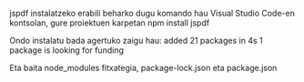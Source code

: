 jspdf instalatzeko erabili beharko dugu komando hau Visual Studio Code-en kontsolan, gure proiektuen karpetan
npm install jspdf

Ondo instalatu bada agertuko zaigu hau:
added 21 packages in 4s
1 package is looking for funding

Eta baita node_modules fitxategia, package-lock.json eta package.json
